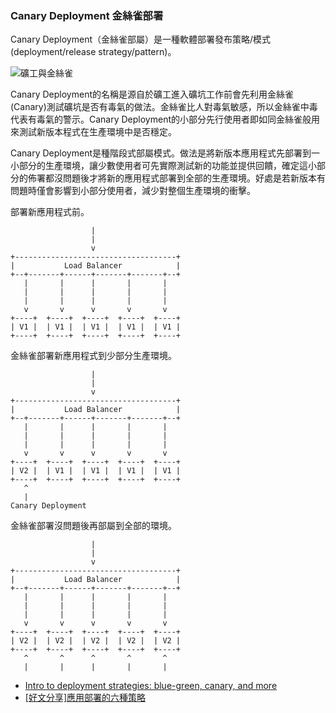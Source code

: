 ### Canary Deployment 金絲雀部署

Canary Deployment（金絲雀部屬）是一種軟體部署發布策略/模式(deployment/release strategy/pattern)。

![礦工與金絲雀](https://www.birdsoutsidemywindow.org/wp-content/uploads/2016/10/canary_with_miner.jpg)  
  

Canary Deployment的名稱是源自於礦工進入礦坑工作前會先利用金絲雀(Canary)測試礦坑是否有毒氣的做法。金絲雀比人對毒氣敏感，所以金絲雀中毒代表有毒氣的警示。Canary Deployment的小部分先行使用者即如同金絲雀般用來測試新版本程式在生產環境中是否穩定。

  

Canary Deployment是種階段式部屬模式。做法是將新版本應用程式先部署到一小部分的生產環境，讓少數使用者可先實際測試新的功能並提供回饋，確定這小部分的佈署都沒問題後才將新的應用程式部署到全部的生產環境。好處是若新版本有問題時僅會影響到小部分使用者，減少對整個生產環境的衝擊。

部署新應用程式前。

```
                  |
                  |
                  v
+------------------------------------+
|           Load Balancer            |
+--+-------+------+-------+-------+--+
   |       |      |       |       |
   |       |      |       |       |
   |       |      |       |       |
   v       v      v       v       v
+----+  +----+  +----+  +----+  +----+
| V1 |  | V1 |  | V1 |  | V1 |  | V1 |
+----+  +----+  +----+  +----+  +----+
```

  

金絲雀部署新應用程式到少部分生產環境。

```
                  |
                  |
                  v
+------------------------------------+
|           Load Balancer            |
+--+-------+------+-------+-------+--+
   |       |      |       |       |
   |       |      |       |       |
   |       |      |       |       |
   v       v      v       v       v
+----+  +----+  +----+  +----+  +----+
| V2 |  | V1 |  | V1 |  | V1 |  | V1 |
+----+  +----+  +----+  +----+  +----+
   ^
   |
Canary Deployment
```

  

金絲雀部署沒問題後再部屬到全部的環境。

```
                  |
                  |
                  v
+------------------------------------+
|           Load Balancer            |
+--+-------+------+-------+-------+--+
   |       |      |       |       |
   |       |      |       |       |
   |       |      |       |       |
   v       v      v       v       v
+----+  +----+  +----+  +----+  +----+
| V2 |  | V2 |  | V2 |  | V2 |  | V2 |
+----+  +----+  +----+  +----+  +----+
   ^       ^      ^       ^       ^
   |       |      |       |       |
```

  

-   [Intro to deployment strategies: blue-green, canary, and more](https://dev.to/mostlyjason/intro-to-deployment-strategies-blue-green-canary-and-more-3a3)
-   [[好文分享]應用部署的六種策略](https://blog.marsen.me/2018/01/07/2018/six_strategies_for_application_deployment/)